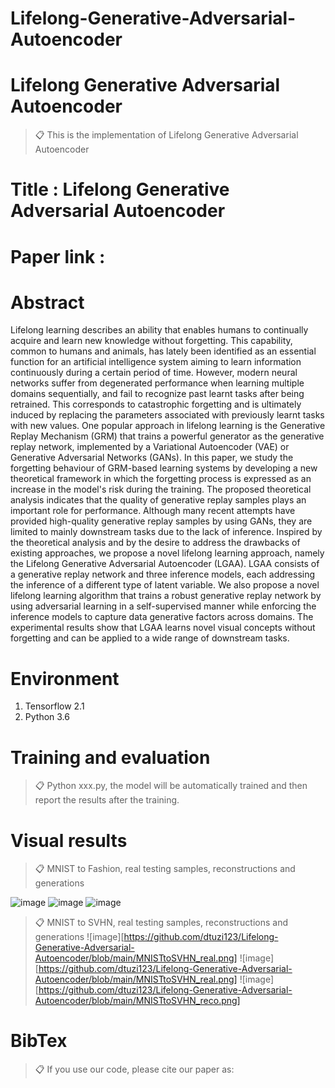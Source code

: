 # Lifelong-Generative-Adversarial-Autoencoder


# Lifelong Generative Adversarial Autoencoder

>📋 This is the implementation of Lifelong Generative Adversarial Autoencoder

# Title : Lifelong Generative Adversarial Autoencoder

# Paper link : 

# Abstract
Lifelong learning describes an ability that enables humans to continually acquire and learn new knowledge without forgetting. This capability, common to humans and animals, has lately been identified as an essential function for an artificial intelligence system aiming to learn information continuously during a certain period of time. However, modern neural networks suffer from degenerated performance when learning multiple domains sequentially, and fail to recognize past learnt tasks after being retrained. This corresponds to catastrophic forgetting and is ultimately induced by replacing the parameters associated with previously learnt tasks with new values. One popular approach in lifelong learning is the Generative Replay Mechanism (GRM) that trains a powerful generator as the generative replay network, implemented by a Variational Autoencoder (VAE) or Generative Adversarial Networks (GANs). In this paper, we study the forgetting behaviour of GRM-based learning systems by developing a new theoretical framework in which the forgetting process is expressed as an increase in the model's risk during the training. The proposed theoretical analysis indicates that the quality of generative replay samples plays an important role for performance. Although many recent attempts have provided high-quality generative replay samples by using GANs, they are limited to mainly downstream tasks due to the lack of inference. Inspired by the theoretical analysis and by the desire to address the drawbacks of existing approaches, we propose a novel lifelong learning approach, namely the Lifelong Generative Adversarial Autoencoder (LGAA). LGAA consists of a generative replay network and three inference models, each addressing the inference of a different type of latent variable. We also propose a novel lifelong learning algorithm that trains a robust generative replay network by using adversarial learning in a self-supervised manner while enforcing the inference models to capture data generative factors across domains. The experimental results show that LGAA learns novel visual concepts without forgetting and can be applied to a wide range of downstream tasks.

# Environment

1. Tensorflow 2.1
2. Python 3.6

# Training and evaluation

>📋 Python xxx.py, the model will be automatically trained and then report the results after the training.


# Visual results

>📋 MNIST to Fashion, real testing samples, reconstructions and generations

![image](https://github.com/dtuzi123/Lifelong-Generative-Adversarial-Autoencoder/blob/main/MNISTtoFashion_real.png) ![image](https://github.com/dtuzi123/Lifelong-Generative-Adversarial-Autoencoder/blob/main/MNISTtoFashion_reco.png) ![image](https://github.com/dtuzi123/Lifelong-Generative-Adversarial-Autoencoder/blob/main/MyMNISTtoFashion19.png)

>📋 MNIST to SVHN, real testing samples, reconstructions and generations
![image][https://github.com/dtuzi123/Lifelong-Generative-Adversarial-Autoencoder/blob/main/MNISTtoSVHN_real.png] ![image][https://github.com/dtuzi123/Lifelong-Generative-Adversarial-Autoencoder/blob/main/MNISTtoSVHN_real.png] ![image][https://github.com/dtuzi123/Lifelong-Generative-Adversarial-Autoencoder/blob/main/MNISTtoSVHN_reco.png]


# BibTex
>📋 If you use our code, please cite our paper as:


